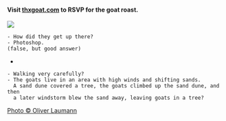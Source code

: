 #### Visit [thxgoat.com](http://thxgoat.com) to RSVP for the goat roast.

![](http://farm9.staticflickr.com/8184/8119142781_b02c1e9fab_z.jpg)

    - How did they get up there?
    - Photoshop.
    (false, but good answer)

-

    - Walking very carefully?
    - The goats live in an area with high winds and shifting sands. 
      A sand dune covered a tree, the goats climbed up the sand dune, and then 
      a later windstorm blew the sand away, leaving goats in a tree?


[Photo © Oliver Laumann](http://www.flickr.com/photos/oliverlaumann/8119142781/in/photostream/)
